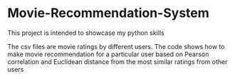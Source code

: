 # Movie-Recommendation-System
This project is intended to showcase my python skills

The csv files are movie ratings by different users. The code shows how to make movie recommendation for a particular user based on Pearson correlation and Euclidean distance from the most similar ratings from other users 
